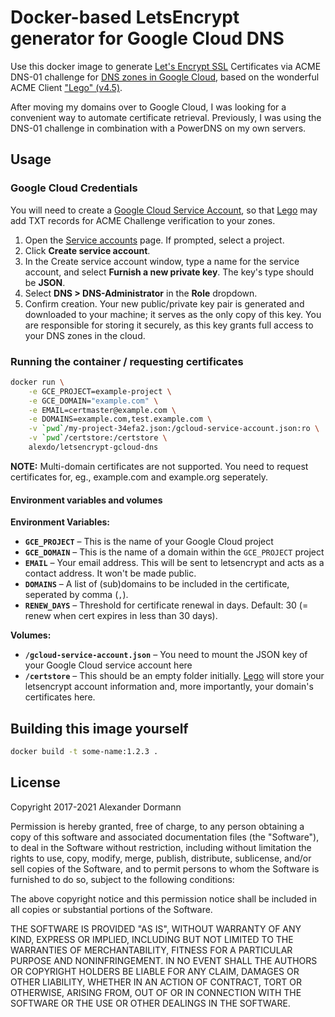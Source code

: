 # Docker-based LetsEncrypt generator for Google Cloud DNS

Use this docker image to generate [Let's Encrypt SSL](https://letsencrypt.org/) Certificates via ACME DNS-01 challenge for [DNS zones in Google Cloud](https://cloud.google.com/dns/), based on the wonderful ACME Client ["Lego" (v4.5)](https://github.com/go-acme/lego).

After moving my domains over to Google Cloud, I was looking for a convenient way to automate certificate retrieval. Previously, I was using the DNS-01 challenge in combination with a PowerDNS on my own servers.

## Usage

### Google Cloud Credentials
You will need to create a [Google Cloud Service Account](https://developers.google.com/identity/protocols/OAuth2ServiceAccount#creatinganaccount), so that [Lego](https://github.com/go-acme/lego) may add TXT records for ACME Challenge verification to your zones. 

1. Open the [Service accounts](https://console.developers.google.com/iam-admin/serviceaccounts) page. If prompted, select a project.
2. Click **Create service account**.
3. In the Create service account window, type a name for the service account, and select **Furnish a new private key**. The key's type should be **JSON**.
4. Select **DNS > DNS-Administrator** in the **Role** dropdown.
5. Confirm creation. Your new public/private key pair is generated and downloaded to your machine; it serves as the only copy of this key. You are responsible for storing it securely, as this key grants full access to your DNS zones in the cloud.

### Running the container / requesting certificates

```sh
docker run \
    -e GCE_PROJECT=example-project \
    -e GCE_DOMAIN="example.com" \
    -e EMAIL=certmaster@example.com \
    -e DOMAINS=example.com,test.example.com \
    -v `pwd`/my-project-34efa2.json:/gcloud-service-account.json:ro \
    -v `pwd`/certstore:/certstore \
    alexdo/letsencrypt-gcloud-dns
```

**NOTE:** Multi-domain certificates are not supported. You need to request certificates for, eg., example.com and example.org seperately.

#### Environment variables and volumes

**Environment Variables:**  
* **`GCE_PROJECT`** – This is the name of your Google Cloud project
* **`GCE_DOMAIN`** – This is the name of a domain within the `GCE_PROJECT` project
* **`EMAIL`** – Your email address. This will be sent to letsencrypt and acts as a contact address. It won't be made public.
* **`DOMAINS`** – A list of (sub)domains to be included in the certificate, seperated by comma (`,`).
* **`RENEW_DAYS`** – Threshold for certificate renewal in days. Default: 30 (= renew when cert expires in less than 30 days).

**Volumes:**  
* **`/gcloud-service-account.json`** – You need to mount the JSON key of your Google Cloud service account here
* **`/certstore`** – This should be an empty folder initially. [Lego](https://github.com/go-acme/lego) will store your letsencrypt account information and, more importantly, your domain's certificates here.


## Building this image yourself

```sh
docker build -t some-name:1.2.3 .
```


## License

Copyright 2017-2021 Alexander Dormann

Permission is hereby granted, free of charge, to any person obtaining a copy of this software and associated documentation files (the "Software"), to deal in the Software without restriction, including without limitation the rights to use, copy, modify, merge, publish, distribute, sublicense, and/or sell copies of the Software, and to permit persons to whom the Software is furnished to do so, subject to the following conditions:

The above copyright notice and this permission notice shall be included in all copies or substantial portions of the Software.

THE SOFTWARE IS PROVIDED "AS IS", WITHOUT WARRANTY OF ANY KIND, EXPRESS OR IMPLIED, INCLUDING BUT NOT LIMITED TO THE WARRANTIES OF MERCHANTABILITY, FITNESS FOR A PARTICULAR PURPOSE AND NONINFRINGEMENT. IN NO EVENT SHALL THE AUTHORS OR COPYRIGHT HOLDERS BE LIABLE FOR ANY CLAIM, DAMAGES OR OTHER LIABILITY, WHETHER IN AN ACTION OF CONTRACT, TORT OR OTHERWISE, ARISING FROM, OUT OF OR IN CONNECTION WITH THE SOFTWARE OR THE USE OR OTHER DEALINGS IN THE SOFTWARE.
